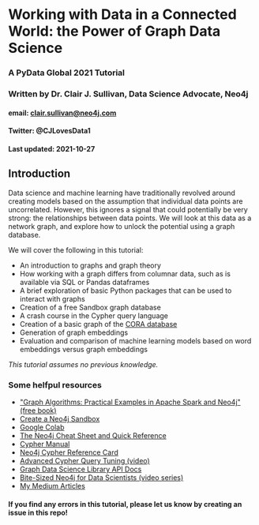 # Working with Data in a Connected World: the Power of Graph Data Science
### A PyData Global 2021 Tutorial
### Written by Dr. Clair J. Sullivan, Data Science Advocate, Neo4j
#### email: clair.sullivan@neo4j.com
#### Twitter: @CJLovesData1
#### Last updated: 2021-10-27

## Introduction

Data science and machine learning have traditionally revolved around creating models based on the assumption that individual data points are uncorrelated. However, this ignores a signal that could potentially be very strong: the relationships between data points. We will look at this data as a network graph, and explore how to unlock the potential using a graph database.

We will cover the following in this tutorial:

- An introduction to graphs and graph theory
- How working with a graph differs from columnar data, such as is available via SQL or Pandas dataframes
- A brief exploration of basic Python packages that can be used to interact with graphs
- Creation of a free Sandbox graph database
- A crash course in the Cypher query language
- Creation of a basic graph of the [CORA database](https://relational.fit.cvut.cz/dataset/CORA)
- Generation of graph embeddings
- Evaluation and comparison of machine learning models based on word embeddings versus graph embeddings

_This tutorial assumes no previous knowledge._  

### Some helfpul resources

- ["Graph Algorithms: Practical Examples in Apache Spark and Neo4j" (free book)](https://dev.neo4j.com/graph_algorithms_book)
- [Create a Neo4j Sandbox](https://sandbox.neo4j.com/)
- [Google Colab](https://colab.research.google.com/notebooks/welcome.ipynb)
- [The Neo4j Cheat Sheet and Quick Reference](https://dev.neo4j.com/neo4j_cheatsheet)
- [Cypher Manual](https://neo4j.com/docs/cypher-manual/current/)
- [Neo4j Cypher Reference Card](https://neo4j.com/docs/cypher-refcard/current/)
- [Advanced Cypher Query Tuning (video)](https://youtu.be/xPSKqm4hFRc)
- [Graph Data Science Library API Docs](https://dev.neo4j.com/graph_data_science)
- [Bite-Sized Neo4j for Data Scientists (video series)](https://neo4j.com/video/bite-sized-neo4j-for-data-scientists/)
- [My Medium Articles](https://medium.com/@cj2001)


#### If you find any errors in this tutorial, please let us know by creating an issue in this repo!